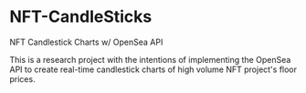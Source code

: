 # NFT-CandleSticks
NFT Candlestick Charts w/ OpenSea API

This is a research project with the intentions of implementing the OpenSea API to create real-time candlestick charts of high volume NFT project's floor prices. 
